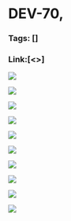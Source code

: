 # DEV-70,
### Tags: []
### Link:[<>]

![](../images/DEV-70/DEV-70-A1.png)

![](../images/DEV-70/DEV-70-A2.png)

![](../images/DEV-70/DEV-70-A3.png)

![](../images/DEV-70/DEV-70-A4.png)

![](../images/DEV-70/DEV-70-A5.png)

![](../images/DEV-70/DEV-70-A6.png)

![](../images/DEV-70/DEV-70-A7.png)

![](../images/DEV-70/DEV-70-A8.png)

![](../images/DEV-70/DEV-70-A9.png)

![](../images/DEV-70/DEV-70-A10.png)

